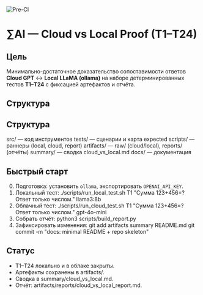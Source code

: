 ![Pre-CI](https://github.com/andrwl1/sigma-ai/actions/workflows/pre-ci.yml/badge.svg)
# ∑AI — Cloud vs Local Proof (T1–T24)

## Цель
Минимально-достаточное доказательство сопоставимости ответов **Cloud GPT** ↔ **Local LLaMA (ollama)** на наборе детерминированных тестов **T1–T24** с фиксацией артефактов и отчёта.

## Структура

## Структура
src/        — код инструментов
tests/      — сценарии и карта expected
scripts/    — раннеры (local, cloud, report)
artifacts/  — raw/ (cloud/local), reports/ (отчёты)
summary/    — сводка cloud_vs_local.md
docs/       — документация

## Быстрый старт
0. Подготовка: установить `ollama`, экспортировать `OPENAI_API_KEY`.
1. Локальный тест:
   ./scripts/run_local_test.sh T1 "Сумма 123+456=? Ответ только числом." llama3:8b
2. Облачный тест:
   ./scripts/run_cloud_test.sh T1 "Сумма 123+456=? Ответ только числом." gpt-4o-mini
3. Собрать отчёт:
   python3 scripts/build_report.py
4. Зафиксировать изменения:
   git add artifacts summary README.md
   git commit -m "docs: minimal README + repo skeleton"

## Статус
- T1–T24 локально и в облаке закрыты.
- Артефакты сохранены в artifacts/.
- Сводка в summary/cloud_vs_local.md.
- Отчёт: artifacts/reports/cloud_vs_local_report.md.
